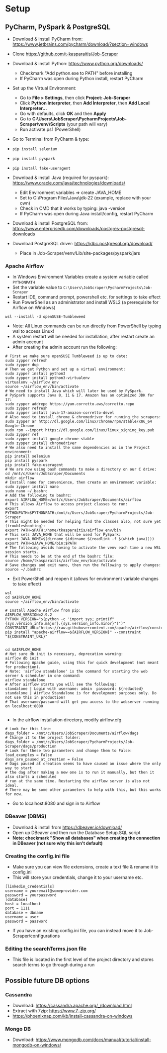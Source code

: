 # Setup

## PyCharm, PySpark & PostgreSQL
- Download & install PyCharm from: https://www.jetbrains.com/pycharm/download/?section=windows
- Clone https://github.com/t-kasparaitis/Job-Scraper
- Download & install Python: https://www.python.org/downloads/
  - Checkmark "Add python.exe to PATH" before installing
  - If PyCharm was open during Python install, restart PyCharm
- Set up the Virtual Environment:
  - Go to **File > Settings**, then click **Project: Job-Scraper**
  - Click **Python Interpreter**, then **Add Interpreter**, then **Add Local Interpreter...**
  - Go with defaults, click **OK** and then **Apply**
  - Go to **C:\Users\JobScraper\PycharmProjects\Job-Scraper\venv\Scripts** (your path will vary)
  - Run activate.ps1 (PowerShell)
- Go to Terminal from PyCharm & type:
- `pip install selenium`
- `pip install pyspark`
- `pip install fake-useragent`
- Download & install Java (required for pyspark): https://www.oracle.com/java/technologies/downloads/
  - Edit Environment variables => create JAVA_HOME
  - Set to C:\Program Files\Java\jdk-22 (example, replace with your own)
  - Check in CMD that it works by typing: java -version
  - If PyCharm was open during Java install/config, restart PyCharm

- Download & install PostgreSQL from: https://www.enterprisedb.com/downloads/postgres-postgresql-downloads
- Download PostgreSQL driver: https://jdbc.postgresql.org/download/
  - Place in Job-Scraper/venv/Lib/site-packages/pyspark/jars

### Apache Airflow
- In Windows Environment Variables create a system variable called `PYTHONPATH`
- Set the variable value to `C:\Users\JobScraper\PycharmProjects\Job-Scraper`
- Restart IDE, command prompt, powershell etc. for settings to take effect
- Run PowerShell as an administrator and install WSL2 (a prerequisite for Airflow on Windows)
```
wsl --install -d openSUSE-Tumbleweed
```

- Note: All Linux commands can be run directly from PowerShell by typing wsl to access Linux!
- A system restart will be needed for installation, after restart create an admin account
- After creating the admin account run the following:

```
# First we make sure openSUSE Tumbleweed is up to date:
sudo zypper refresh
sudo zypper dup
# Then we get Python and set up a virtual environment:
sudo zypper install python3
sudo zypper install python3-virtualenv
virtualenv ~/airflow_env
source ~/airflow_env/bin/activate
# We need to install Java which will later be used by PySpark.
# PySpark supports Java 8, 11 & 17. Amazon has an optimized JDK for 17:
sudo zypper addrepo https://yum.corretto.aws/corretto.repo
sudo zypper refresh
sudo zypper install java-17-amazon-corretto-devel
# Also need to install chrome & chromedriver for running the scrapers:
sudo zypper ar http://dl.google.com/linux/chrome/rpm/stable/x86_64 Google-Chrome
sudo rpm --import https://dl.google.com/linux/linux_signing_key.pub
sudo zypper ref
sudo zypper install google-chrome-stable
sudo zypper install chromedriver
# We also need to install the same dependencies as in the Project environment:
pip install selenium
pip install pyspark
pip install fake-useragent
# We are now using bash commands to make a directory on our C drive:
cd /mnt/c/Users/JobScraper/Documents
mkdir airflow
# Install nano for convenience, then create an environment variable:
sudo zypper install nano
sudo nano ~/.bashrc
# Add the following to bashrc:
export AIRFLOW_HOME=/mnt/c/Users/JobScraper/Documents/airflow
# This allows Airflow to access project classes to run:
export PYTHONPATH=$PYTHONPATH:/mnt/c/Users/JobScraper/PycharmProjects/Job-Scraper
# This might be needed for helping find the classes also, not sure yet (troubleshooting):
export PATH=$PATH:/home/tkasparaitis/airflow_env/bin
# This sets JAVA_HOME that will be used for PySpark:
export JAVA_HOME=$(dirname $(dirname $(readlink -f $(which java))))
export PATH=$JAVA_HOME/bin:$PATH
# The following avoids having to activate the venv each time a new WSL session starts.
# This needs to be at the end of the bashrc file:
source /home/tkasparaitis/airflow_env/bin/activate
# Save changes and exit nano, then run the following to apply changes:
source ~/.bashrc

```
- Exit PowerShell and reopen it (allows for environment variable changes to take effect)
```
wsl
cd $AIRFLOW_HOME
source ~/airflow_env/bin/activate

# Install Apache Airflow from pip:
AIRFLOW_VERSION=2.9.2
PYTHON_VERSION="$(python -c 'import sys; print(f"{sys.version_info.major}.{sys.version_info.minor}")')"
CONSTRAINT_URL="https://raw.githubusercontent.com/apache/airflow/constraints-${AIRFLOW_VERSION}/constraints-${PYTHON_VERSION}.txt"
pip install "apache-airflow==${AIRFLOW_VERSION}" --constraint "${CONSTRAINT_URL}"


cd $AIRFLOW_HOME
# Not sure db init is necessary, deprecation warning:
airflow db init
# Following Apache guide, using this for quick development (not meant for production).
# Note: 'airflow standalone' is the command for starting the web server & scheduler in one command:
airflow standalone
# After airflow starts you will see the following:
standalone | Login with username: admin  password: ${redacted}
standalone | Airflow Standalone is for development purposes only. Do not use this in production!
# That username/password will get you access to the webserver running on localhost:8080


```

- In the airflow installation directory, modify airflow.cfg
```
# Look for this line:
dags_folder = /mnt/c/Users/JobScraper/Documents/airflow/dags
# Change it to the project folder:
dags_folder = /mnt/c/Users/JobScraper/PycharmProjects/Job-Scraper/dags/production
# Look for these two parameters and change them to False:
load_examples = False
dags_are_paused_at_creation = False
# Dags paused at creation seems to have caused an issue where the only way to start
# the dag after making a new one is to run it manually, but then it also starts a scheduled
# run at the same time. Restarting the airflow server is also not ideal.
# There may be some other parameters to help with this, but this works for now.
```
- Go to localhost:8080 and sign in to Airflow

### DBeaver (DBMS)
- Download & install from https://dbeaver.io/download/
- Open up DBeaver and then run the Database Setup.SQL script
- **Note: checkmark "Show all databases" when creating the connection in DBeaver (not sure why this isn't default)**

### Creating the config.ini file
- Make sure you can view file extensions, create a text file & rename it to config.ini
- This will store your credentials, change it to your username etc.

```
[linkedin_credentials]
username = youremail@someprovider.com
password = yourpassword
[database]
host = localhost
port = 1111
database = dbname
username = user
password = password
```

- If you have an existing config.ini file, you can instead move it to Job-Scraper/configurations
### Editing the searchTerms.json file
- This file is located in the first level of the project directory and stores search terms to go through during a run

## Possible future DB options
### Cassandra
- Download: https://cassandra.apache.org/_/download.html
- Extract with 7zip: https://www.7-zip.org/
- https://phoenixnap.com/kb/install-cassandra-on-windows
### Mongo DB
- Download: https://www.mongodb.com/docs/manual/tutorial/install-mongodb-on-windows/
